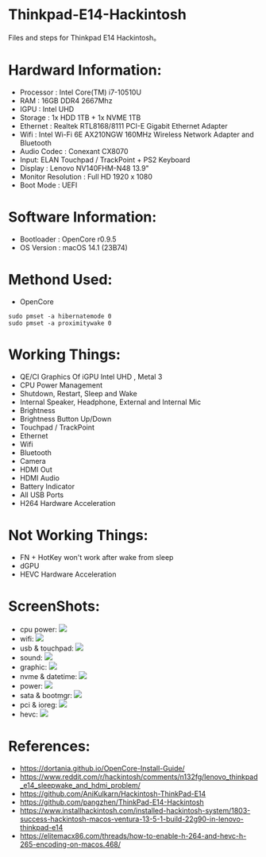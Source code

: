 # Thinkpad-E14-Hackintosh
Files and steps for Thinkpad E14 Hackintosh。

# Hardward Information:
- Processor : Intel Core(TM) i7-10510U
- RAM : 16GB DDR4 2667Mhz
- IGPU : Intel UHD 
- Storage : 1x HDD 1TB + 1x NVME 1TB
- Ethernet : Realtek RTL8168/8111 PCI-E Gigabit Ethernet Adapter
- Wifi : Intel Wi-Fi 6E AX210NGW 160MHz Wireless Network Adapter and Bluetooth
- Audio Codec : Conexant CX8070
- Input: ELAN Touchpad / TrackPoint + PS2 Keyboard
- Display : Lenovo NV140FHM-N48 13.9"
- Monitor Resolution : Full HD 1920 x 1080
- Boot Mode : UEFI

# Software Information:
- Bootloader : OpenCore r0.9.5
- OS Version : macOS 14.1 (23B74)

# Methond Used:
- OpenCore

```
sudo pmset -a hibernatemode 0
sudo pmset -a proximitywake 0
```
# Working Things:
- QE/CI Graphics Of iGPU Intel UHD , Metal 3
- CPU Power Management
- Shutdown, Restart, Sleep and Wake
- Internal Speaker, Headphone, External and Internal Mic
- Brightness
- Brightness Button Up/Down
- Touchpad / TrackPoint
- Ethernet
- Wifi
- Bluetooth
- Camera
- HDMI Out
- HDMI Audio
- Battery Indicator
- All USB Ports
- H264 Hardware Acceleration

# Not Working Things:
- FN + HotKey won't work after wake from sleep
- dGPU
- HEVC Hardware Acceleration

# ScreenShots:
- cpu power:
![](https://github.com/yxdmarco/Thinkpad-E14-Hackintosh/blob/b90e91a69fc5b5b8b1aa7ec321b473ed98c2b4db/screenshot/01_about_status_cpu.png)
- wifi:
![](https://github.com/yxdmarco/Thinkpad-E14-Hackintosh/blob/017f5572446aaa4ad3b6601355516567b4b2e8f9/screenshot/02_about_pci_wifi.png)
- usb & touchpad:
![](https://github.com/yxdmarco/Thinkpad-E14-Hackintosh/blob/5f270a4e4dd6a620988bbb590fcb21fb55c70710/screenshot/03_usb%26touchpad.png)
- sound:
![](https://github.com/yxdmarco/Thinkpad-E14-Hackintosh/blob/5f270a4e4dd6a620988bbb590fcb21fb55c70710/screenshot/04_sound.png)
- graphic:
![](https://github.com/yxdmarco/Thinkpad-E14-Hackintosh/blob/5f270a4e4dd6a620988bbb590fcb21fb55c70710/screenshot/05_graphic_displayer.png)
- nvme & datetime:
![](https://github.com/yxdmarco/Thinkpad-E14-Hackintosh/blob/5f270a4e4dd6a620988bbb590fcb21fb55c70710/screenshot/06_nvme_datetime.png)
- power:
![](https://github.com/yxdmarco/Thinkpad-E14-Hackintosh/blob/5f270a4e4dd6a620988bbb590fcb21fb55c70710/screenshot/07_power.png)
- sata & bootmgr:
![](https://github.com/yxdmarco/Thinkpad-E14-Hackintosh/blob/5f270a4e4dd6a620988bbb590fcb21fb55c70710/screenshot/08_sata_boot.png)
- pci & ioreg:
![](https://github.com/yxdmarco/Thinkpad-E14-Hackintosh/blob/5f270a4e4dd6a620988bbb590fcb21fb55c70710/screenshot/09_pci_ioreg.png)
- hevc:
![](https://github.com/yxdmarco/Thinkpad-E14-Hackintosh/blob/5f270a4e4dd6a620988bbb590fcb21fb55c70710/screenshot/10_vlog_hevc_sonoma.png)

# References:
- https://dortania.github.io/OpenCore-Install-Guide/
- https://www.reddit.com/r/hackintosh/comments/n132fg/lenovo_thinkpad_e14_sleepwake_and_hdmi_problem/
- https://github.com/AniKulkarn/Hackintosh-ThinkPad-E14
- https://github.com/pangzhen/ThinkPad-E14-Hackintosh
- https://www.installhackintosh.com/installed-hackintosh-system/1803-success-hackintosh-macos-ventura-13-5-1-build-22g90-in-lenovo-thinkpad-e14
- https://elitemacx86.com/threads/how-to-enable-h-264-and-hevc-h-265-encoding-on-macos.468/
